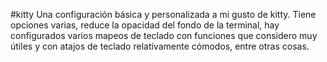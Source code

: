 #kitty
Una configuración básica y personalizada a mi gusto de kitty.
Tiene opciones varias, reduce la opacidad del fondo de la terminal,
hay configurados varios mapeos de teclado con funciones que
considero muy útiles y con atajos de teclado relativamente cómodos,
entre otras cosas.
